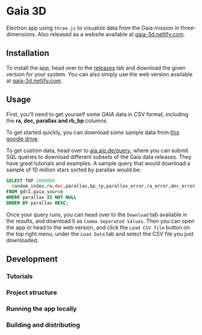 # Gaia 3D

Electron app using `three.js` to visualize data from the Gaia mission in three-dimensions. Also released as a website available at [gaia-3d.netlify.com](https://gaia-3d.netlify.com).

## Installation

To install the app, head over to the [releases](https://github.com/simonpfish/gaia-3d/releases) tab and download the given version for your system. You can also simply use the web version available at [gaia-3d.netlify.com](https://gaia-3d.netlify.com).

## Usage

First, you'll need to get yourself some GAIA data in CSV format, including the **ra, dec, parallax and rb_bp** columns.

To get started quickly, you can download some sample data from [this google drive](https://drive.google.com/open?id=1d0mRIBwnLbS-ZrhcLG5YOZhV7fgrcIVJ).

To get custom data, head over to [aia.aip.de/query](https://gaia.aip.de/query/), where you can submit SQL queries to download different subsets of the Gaia data releases. They have great tutorials and examples. A sample query that would download a sample of 10 million stars sorted by parallax would be:

```sql
SELECT TOP 1000000
  random_index,ra,dec,parallax,bp_rp,parallax_error,ra_error,dec_error
FROM gdr2.gaia_source
WHERE parallax IS NOT NULL
ORDER BY parallax DESC;
```

Once your query runs, you can head over to the `Download` tab available in the results, and download it as `Comma Separated Values`. Then you can open the app or head to the web version, and click the `Load CSV file` button on the top right menu, under the `Load Data` tab and select the CSV file you just downloaded.

## Development

### Tutorials

### Project structure

### Running the app locally

### Building and distributing
